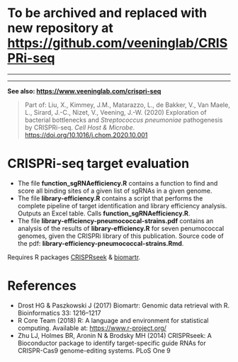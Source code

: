 # To be archived and replaced with new repository at https://github.com/veeninglab/CRISPRi-seq

---  
  
---

**See also: <https://www.veeninglab.com/crispri-seq>**  

> Part of: Liu, X., Kimmey, J.M., Matarazzo, L., de Bakker, V., Van Maele, L., Sirard, J.-C., Nizet, V., Veening, J.-W. (2020) Exploration of bacterial bottlenecks and _Streptococcus pneumoniae_ pathogenesis by CRISPRi-seq. _Cell Host & Microbe_. https://doi.org/10.1016/j.chom.2020.10.001

# CRISPRi-seq target evaluation
- The file **function_sgRNAefficiency.R** contains a function to find and score all binding sites of a given list of sgRNAs in a given genome.
- The file **library-efficiency.R** contains a script that performs the complete pipeline of target identification and library efficiency analysis. Outputs an Excel table. Calls **function_sgRNAefficiency.R**. 
- The file **library-efficiency-pneumococcal-strains.pdf** contains an analysis of the results of **library-efficiency.R** for seven penumococcal genomes, given the CRISPRi library of this publication. Source code of the pdf: **library-efficiency-pneumococcal-strains.Rmd**.

Requires R packages [CRISPRseek](https://bioconductor.org/packages/release/bioc/html/CRISPRseek.html) & [biomartr](https://cran.r-project.org/package=biomartr).

# References
- Drost HG & Paszkowski J (2017) Biomartr: Genomic data retrieval with R. Bioinformatics 33: 1216–1217  
- R Core Team (2018) R: A language and environment for statistical computing. Available at: https://www.r-project.org/
- Zhu LJ, Holmes BR, Aronin N & Brodsky MH (2014) CRISPRseek: A Bioconductor package to identify target-specific guide RNAs for CRISPR-Cas9 genome-editing systems. PLoS One 9
